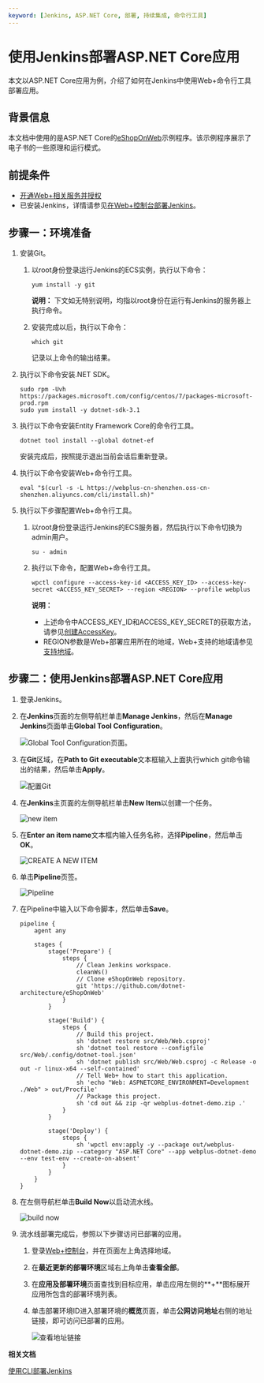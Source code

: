```yaml
---
keyword: [Jenkins, ASP.NET Core, 部署, 持续集成, 命令行工具]
---
```


# 使用Jenkins部署ASP.NET Core应用

本文以ASP.NET Core应用为例，介绍了如何在Jenkins中使用Web+命令行工具部署应用。

## 背景信息

本文档中使用的是ASP.NET Core的[eShopOnWeb](https://github.com/dotnet-architecture/eShopOnWeb)示例程序。该示例程序展示了电子书的一些原理和运行模式。

## 前提条件

-   [开通Web+相关服务并授权](/intl.zh-CN/准备工作/开通Web+相关服务并授权.md)
-   已安装Jenkins，详情请参见[在Web+控制台部署Jenkins](/intl.zh-CN/教程/在Web+控制台部署Jenkins.md)。

## 步骤一：环境准备

1.  安装Git。

    1.  以root身份登录运行Jenkins的ECS实例，执行以下命令：

        ```
        yum install -y git
        ```

        **说明：** 下文如无特别说明，均指以root身份在运行有Jenkins的服务器上执行命令。

    2.  安装完成以后，执行以下命令：

        ```
        which git
        ```

        记录以上命令的输出结果。

2.  执行以下命令安装.NET SDK。

    ```
    sudo rpm -Uvh https://packages.microsoft.com/config/centos/7/packages-microsoft-prod.rpm
    sudo yum install -y dotnet-sdk-3.1
    ```

3.  执行以下命令安装Entity Framework Core的命令行工具。

    ```
    dotnet tool install --global dotnet-ef
    ```

    安装完成后，按照提示退出当前会话后重新登录。

4.  执行以下命令安装Web+命令行工具。

    ```
    eval "$(curl -s -L https://webplus-cn-shenzhen.oss-cn-shenzhen.aliyuncs.com/cli/install.sh)"
    ```

5.  执行以下步骤配置Web+命令行工具。

    1.  以root身份登录运行Jenkins的ECS服务器，然后执行以下命令切换为admin用户。

        ```
        su - admin
        ```

    2.  执行以下命令，配置Web+命令行工具。

        ```
        wpctl configure --access-key-id <ACCESS_KEY_ID> --access-key-secret <ACCESS_KEY_SECRET> --region <REGION> --profile webplus
        ```

        **说明：**

        -   上述命令中ACCESS\_KEY\_ID和ACCESS\_KEY\_SECRET的获取方法，请参见[创建AccessKey]()。
        -   REGION参数是Web+部署应用所在的地域，Web+支持的地域请参见[支持地域](/intl.zh-CN/产品简介/支持地域.md)。

## 步骤二：使用Jenkins部署ASP.NET Core应用

1.  登录Jenkins。

2.  在**Jenkins**页面的左侧导航栏单击**Manage Jenkins**，然后在**Manage Jenkins**页面单击**Global Tool Configuration**。

    ![Global Tool Configuration页面。](https://static-aliyun-doc.oss-cn-hangzhou.aliyuncs.com/assets/img/zh-CN/3210307951/p102105.png)

3.  在**Git**区域，在**Path to Git executable**文本框输入上面执行which git命令输出的结果，然后单击**Apply**。

    ![配置Git](https://static-aliyun-doc.oss-cn-hangzhou.aliyuncs.com/assets/img/zh-CN/3210307951/p102106.png)

4.  在**Jenkins**主页面的左侧导航栏单击**New Item**以创建一个任务。

    ![new item](https://static-aliyun-doc.oss-cn-hangzhou.aliyuncs.com/assets/img/zh-CN/4210307951/p102108.png)

5.  在**Enter an item name**文本框内输入任务名称，选择**Pipeline**，然后单击**OK**。

    ![CREATE A NEW ITEM](https://static-aliyun-doc.oss-cn-hangzhou.aliyuncs.com/assets/img/zh-CN/4210307951/p102109.png)

6.  单击**Pipeline**页签。

    ![Pipeline](https://static-aliyun-doc.oss-cn-hangzhou.aliyuncs.com/assets/img/zh-CN/4210307951/p102110.png)

7.  在Pipeline中输入以下命令脚本，然后单击**Save**。

    ```
    pipeline {
        agent any
    
        stages {
            stage('Prepare') {
                steps {
                    // Clean Jenkins workspace.
                    cleanWs()
                    // Clone eShopOnWeb repository.
                    git 'https://github.com/dotnet-architecture/eShopOnWeb'
                }
            }
    
            stage('Build') {
                steps {
                    // Build this project.
                    sh 'dotnet restore src/Web/Web.csproj'
                    sh 'dotnet tool restore --configfile src/Web/.config/dotnet-tool.json'
                    sh 'dotnet publish src/Web/Web.csproj -c Release -o out -r linux-x64 --self-contained'
                    // Tell Web+ how to start this application.
                    sh 'echo "Web: ASPNETCORE_ENVIRONMENT=Development ./Web" > out/Procfile'
                    // Package this project.
                    sh 'cd out && zip -qr webplus-dotnet-demo.zip .'
                }
            }
    
            stage('Deploy') {
                steps {
                    sh 'wpctl env:apply -y --package out/webplus-dotnet-demo.zip --category "ASP.NET Core" --app webplus-dotnet-demo --env test-env --create-on-absent'
                }
            }
        }
    }
    ```

8.  在左侧导航栏单击**Build Now**以启动流水线。

    ![build now](https://static-aliyun-doc.oss-cn-hangzhou.aliyuncs.com/assets/img/zh-CN/4210307951/p102115.png)

9.  流水线部署完成后，参照以下步骤访问已部署的应用。

    1.  登录[Web+控制台](http://webplus-intl.console.aliyun.com/)，并在页面左上角选择地域。

    2.  在**最近更新的部署环境**区域右上角单击**查看全部**。

    3.  在**应用及部署环境**页面查找到目标应用，单击应用左侧的**+**图标展开应用所包含的部署环境列表。

    4.  单击部署环境ID进入部署环境的**概览**页面，单击**公网访问地址**右侧的地址链接，即可访问已部署的应用。

        ![查看地址链接](https://static-aliyun-doc.oss-cn-hangzhou.aliyuncs.com/assets/img/zh-CN/4210307951/p102117.png)


**相关文档**  


[使用CLI部署Jenkins](/intl.zh-CN/教程/使用CLI部署Jenkins.md)

